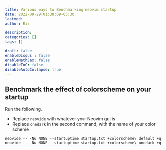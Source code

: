 ```yaml
---
title: Various ways to Benchmarking neovim startup
date: 2022-09-29T01:38:09+05:30
lastmod: 
author: Riz

description: 
categories: []
tags: []

draft: false
enableDisqus : false
enableMathJax: false
disableToC: false
disableAutoCollapse: true
---
```



## Benchmark the effect of colorscheme on your startup

Run the following. 

- Replace `neovide` with whatever your Neovim gui is
- Replace `onedark` in the second command, with the name of your color scheme


```
neovide -- -Nu NONE --startuptime startup.txt +colorscheme\ default +q
neovide -- -Nu NONE --startuptime startup.txt +colorscheme\ onedark +q
```
